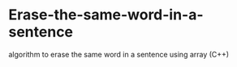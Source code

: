# Erase-the-same-word-in-a-sentence
algorithm to erase the same word in a sentence using array (C++)

